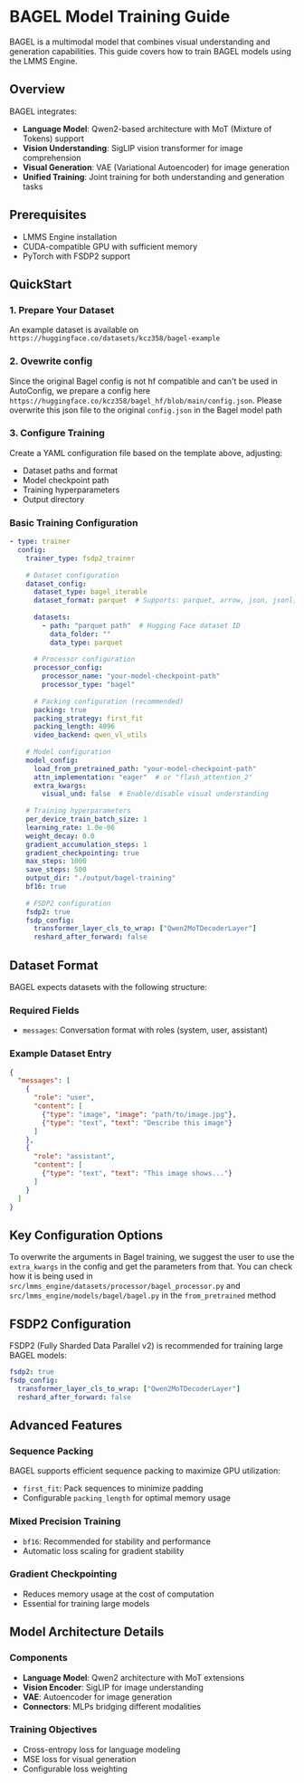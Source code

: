 # BAGEL Model Training Guide

BAGEL is a multimodal model that combines visual understanding and generation capabilities. This guide covers how to train BAGEL models using the LMMS Engine.

## Overview

BAGEL integrates:
- **Language Model**: Qwen2-based architecture with MoT (Mixture of Tokens) support
- **Vision Understanding**: SigLIP vision transformer for image comprehension
- **Visual Generation**: VAE (Variational Autoencoder) for image generation
- **Unified Training**: Joint training for both understanding and generation tasks

## Prerequisites

- LMMS Engine installation
- CUDA-compatible GPU with sufficient memory
- PyTorch with FSDP2 support

## QuickStart

### 1. Prepare Your Dataset

An example dataset is available on `https://huggingface.co/datasets/kcz358/bagel-example`

### 2. Ovewrite config

Since the original Bagel config is not hf compatible and can't be used in AutoConfig, we prepare a config here `https://huggingface.co/kcz358/bagel_hf/blob/main/config.json`. Please overwrite this json file to the original `config.json` in the Bagel model path

### 3. Configure Training
Create a YAML configuration file based on the template above, adjusting:
- Dataset paths and format
- Model checkpoint path
- Training hyperparameters
- Output directory



### Basic Training Configuration

```yaml
- type: trainer
  config:
    trainer_type: fsdp2_trainer
    
    # Dataset configuration
    dataset_config:
      dataset_type: bagel_iterable
      dataset_format: parquet  # Supports: parquet, arrow, json, jsonl, yaml
      
      datasets:
        - path: "parquet path"  # Hugging Face dataset ID
          data_folder: ""
          data_type: parquet
      
      # Processor configuration
      processor_config:
        processor_name: "your-model-checkpoint-path"
        processor_type: "bagel"
      
      # Packing configuration (recommended)
      packing: true
      packing_strategy: first_fit
      packing_length: 4096
      video_backend: qwen_vl_utils
    
    # Model configuration
    model_config:
      load_from_pretrained_path: "your-model-checkpoint-path"
      attn_implementation: "eager"  # or "flash_attention_2"
      extra_kwargs:
        visual_und: false  # Enable/disable visual understanding
    
    # Training hyperparameters
    per_device_train_batch_size: 1
    learning_rate: 1.0e-06
    weight_decay: 0.0
    gradient_accumulation_steps: 1
    gradient_checkpointing: true
    max_steps: 1000
    save_steps: 500
    output_dir: "./output/bagel-training"
    bf16: true
    
    # FSDP2 configuration
    fsdp2: true
    fsdp_config:
      transformer_layer_cls_to_wrap: ["Qwen2MoTDecoderLayer"]
      reshard_after_forward: false
```

## Dataset Format

BAGEL expects datasets with the following structure:

### Required Fields
- `messages`: Conversation format with roles (system, user, assistant)

### Example Dataset Entry
```json
{
  "messages": [
    {
      "role": "user", 
      "content": [
        {"type": "image", "image": "path/to/image.jpg"},
        {"type": "text", "text": "Describe this image"}
      ]
    },
    {
      "role": "assistant",
      "content": [
        {"type": "text", "text": "This image shows..."}
      ]
    }
  ]
}
```

## Key Configuration Options

To overwrite the arguments in Bagel training, we suggest the user to use the `extra_kwargs` in the config and get the parameters from that. You can check how it is being used in `src/lmms_engine/datasets/processor/bagel_processor.py` and `src/lmms_engine/models/bagel/bagel.py` in the `from_pretrained` method

## FSDP2 Configuration

FSDP2 (Fully Sharded Data Parallel v2) is recommended for training large BAGEL models:

```yaml
fsdp2: true
fsdp_config:
  transformer_layer_cls_to_wrap: ["Qwen2MoTDecoderLayer"]
  reshard_after_forward: false
```

## Advanced Features

### Sequence Packing
BAGEL supports efficient sequence packing to maximize GPU utilization:
- `first_fit`: Pack sequences to minimize padding
- Configurable `packing_length` for optimal memory usage

### Mixed Precision Training
- `bf16`: Recommended for stability and performance
- Automatic loss scaling for gradient stability

### Gradient Checkpointing
- Reduces memory usage at the cost of computation
- Essential for training large models


## Model Architecture Details

### Components
- **Language Model**: Qwen2 architecture with MoT extensions
- **Vision Encoder**: SigLIP for image understanding
- **VAE**: Autoencoder for image generation
- **Connectors**: MLPs bridging different modalities

### Training Objectives
- Cross-entropy loss for language modeling
- MSE loss for visual generation
- Configurable loss weighting
